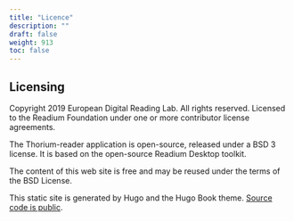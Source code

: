 ```yaml
---
title: "Licence"
description: ""
draft: false
weight: 913
toc: false
---
```


## Licensing

Copyright 2019 European Digital Reading Lab. All rights reserved. Licensed to the Readium Foundation under one or more contributor license agreements.

The Thorium-reader application is open-source, released under a BSD 3 license. It is based on the open-source Readium Desktop toolkit.

The content of this web site is free and may be reused under the terms of the BSD License. 

 This static site is generated by Hugo and the Hugo Book theme. 
[Source code is public](https://github.com/edrlab/thorium-reader-doc).
